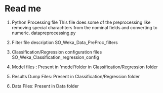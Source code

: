 # Read me 

1. Python Processing file
This file does some of the preprocessing like removing special charachters from the nominal fields and converting to numeric.
datapreprocessing.py

2. Filter file description
SO_Weka_Data_PreProc_filters

3. Classification/Regression configuration files
SO_Weka_Classification_regression_config

4. Model files : Present in 'model'folder in Classification/Regression folder

5. Results Dump Files: Present in Classification/Regression folder

6. Data Files: Present in Data folder


